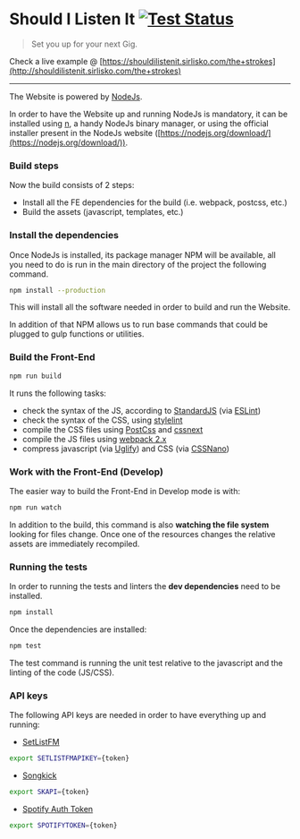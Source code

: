# Should I Listen It [![Test Status][test-image]][test-url]

> Set you up for your next Gig.

Check a live example @ [https://shouldilistenit.sirlisko.com/the+strokes](http://shouldilistenit.sirlisko.com/the+strokes)

---

The Website is powered by [NodeJs](https://nodejs.org/).

In order to have the Website up and running NodeJs is mandatory, it can be installed using [n](https://github.com/tj/n), a handy NodeJs binary manager, or using the official installer present in the NodeJs website ([https://nodejs.org/download/](https://nodejs.org/download/)).

### Build steps

Now the build consists of 2 steps:

- Install all the FE dependencies for the build (i.e. webpack, postcss, etc.)
- Build the assets (javascript, templates, etc.)

### Install the dependencies

Once NodeJs is installed, its package manager NPM will be available, all you need to do is run in the main directory of the project the following command.

```bash
npm install --production
```

This will install all the software needed in order to build and run the Website.

In addition of that NPM allows us to run base commands that could be plugged to gulp functions or utilities.

### Build the Front-End

```bash
npm run build
```

It runs the following tasks:

- check the syntax of the JS, according to [StandardJS](http://standardjs.com/) (via [ESLint](http://eslint.org/))
- check the syntax of the CSS, using [stylelint](https://stylelint.io/)
- compile the CSS files using [PostCss](http://postcss.org/) and [cssnext](http://cssnext.io/)
- compile the JS files using [webpack 2.x](https://webpack.github.io/)
- compress javascript (via [Uglify](https://github.com/mishoo/UglifyJS)) and CSS (via [CSSNano](http://cssnano.co/))

### Work with the Front-End (Develop)

The easier way to build the Front-End in Develop mode is with:

```bash
npm run watch
```

In addition to the build, this command is also **watching the file system** looking for files change. Once one of the resources changes the relative assets are immediately recompiled.

### Running the tests

In order to running the tests and linters the **dev dependencies** need to be installed.

```bash
npm install
```

Once the dependencies are installed:

```bash
npm test
```

The test command is running the unit test relative to the javascript and the linting of the code (JS/CSS).

### API keys

The following API keys are needed in order to have everything up and running:

- [SetListFM](https://api.setlist.fm/docs/1.0/index.html)

```bash
export SETLISTFMAPIKEY={token}
```

- [Songkick](https://www.songkick.com/api_key_requests/new)

```bash
export SKAPI={token}
```

- [Spotify Auth Token](https://developer.spotify.com)

```bash
export SPOTIFYTOKEN={token}
```

[test-image]: https://travis-ci.org/sirLisko/shouldilistenit.svg
[test-url]: https://travis-ci.org/sirLisko/shouldilistenit

